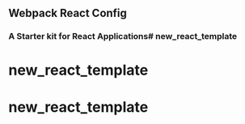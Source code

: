 ## Webpack React Config
### A Starter kit for React Applications# new_react_template
# new_react_template
# new_react_template
